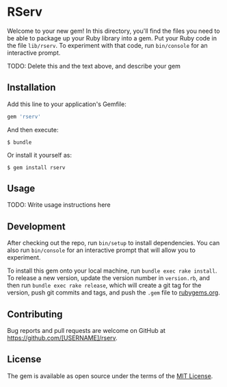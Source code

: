 # RServ

Welcome to your new gem! In this directory, you'll find the files you need to be able to package up your Ruby library into a gem. Put your Ruby code in the file `lib/rserv`. To experiment with that code, run `bin/console` for an interactive prompt.

TODO: Delete this and the text above, and describe your gem

## Installation

Add this line to your application's Gemfile:

```ruby
gem 'rserv'
```

And then execute:

    $ bundle

Or install it yourself as:

    $ gem install rserv

## Usage

TODO: Write usage instructions here

## Development

After checking out the repo, run `bin/setup` to install dependencies. You can also run `bin/console` for an interactive prompt that will allow you to experiment.

To install this gem onto your local machine, run `bundle exec rake install`. To release a new version, update the version number in `version.rb`, and then run `bundle exec rake release`, which will create a git tag for the version, push git commits and tags, and push the `.gem` file to [rubygems.org](https://rubygems.org).

## Contributing

Bug reports and pull requests are welcome on GitHub at https://github.com/[USERNAME]/rserv.


## License

The gem is available as open source under the terms of the [MIT License](http://opensource.org/licenses/MIT).
